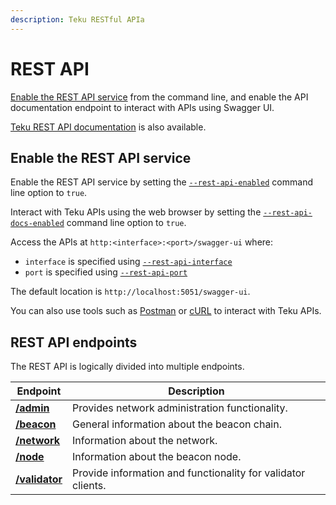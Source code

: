 ```yaml
---
description: Teku RESTful APIa
---
```


# REST API

[Enable the REST API service](#enable-the-rest-api-service) from the command line, and enable
the API documentation endpoint to interact with APIs using Swagger UI.

[Teku REST API documentation] is also available.

## Enable the REST API service

Enable the REST API service by setting the [`--rest-api-enabled`](../CLI/CLI-Syntax.md#rest-api-enabled)
command line option to `true`.

Interact with Teku APIs using the web browser by setting the
[`--rest-api-docs-enabled`](../CLI/CLI-Syntax.md#rest-api-docs-enabled) command line option to `true`.

Access the APIs at `http:<interface>:<port>/swagger-ui` where:

* `interface` is specified using [`--rest-api-interface`](../CLI/CLI-Syntax.md#rest-api-interface)
* `port` is specified using [`--rest-api-port`](../CLI/CLI-Syntax.md#rest-api-port)

The default location is `http://localhost:5051/swagger-ui`.

You can also use tools such as [Postman] or [cURL] to interact with Teku APIs.

## REST API endpoints

The REST API is logically divided into multiple endpoints.

| Endpoint         | Description                                 |
|------------------|---------------------------------------------|
| [**/admin**]     | Provides network administration functionality. |
| [**/beacon**]    | General information about the beacon chain. |
| [**/network**]   | Information about the network.              |
| [**/node**]      | Information about the beacon node.          |
| [**/validator**] | Provide information and functionality for validator clients. |


<!-- Links -->
[Teku REST API documentation]:https://pegasyseng.github.io/teku/latest/
[**/admin**]:https://pegasyseng.github.io/teku/latest/#tag/Admin
[**/beacon**]:https://pegasyseng.github.io/teku/latest/#tag/Beacon
[**/network**]:https://pegasyseng.github.io/teku/latest/#tag/Network
[**/node**]:https://pegasyseng.github.io/teku/latest/#tag/Node
[**/validator**]:https://pegasyseng.github.io/teku/latest/#tag/Validator
[Postman]: https://www.postman.com/
[cURL]: https://curl.haxx.se/
